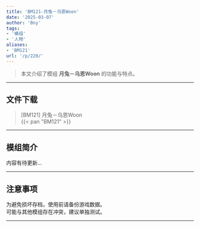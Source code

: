 ```yaml
---
title: 'BM121-月兔－乌恩Woon'
date: '2025-03-07'
author: 'Bny'
tags:
- '模组'
- '人物'
aliases:
- 'BM121'
url: '/p/220/'
---
```


> 本文介绍了模组 **月兔－乌恩Woon** 的功能与特点。

---

## 文件下载

> [BM121] 月兔－乌恩Woon  
{{< pan "BM121" >}}  

---

## 模组简介

>  
内容有待更新...  

---

## 注意事项

>  
为避免损坏存档，使用前请备份游戏数据。  
可能与其他模组存在冲突，建议单独测试。  

---

